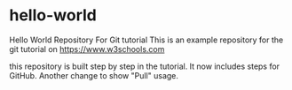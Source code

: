 # hello-world
Hello World Repository For Git
tutorial
This is an example repository for the git tutorial on
https://www.w3schools.com

this repository is built step by step
in the tutorial.
It now includes steps for GitHub.
Another change to show "Pull" usage.
